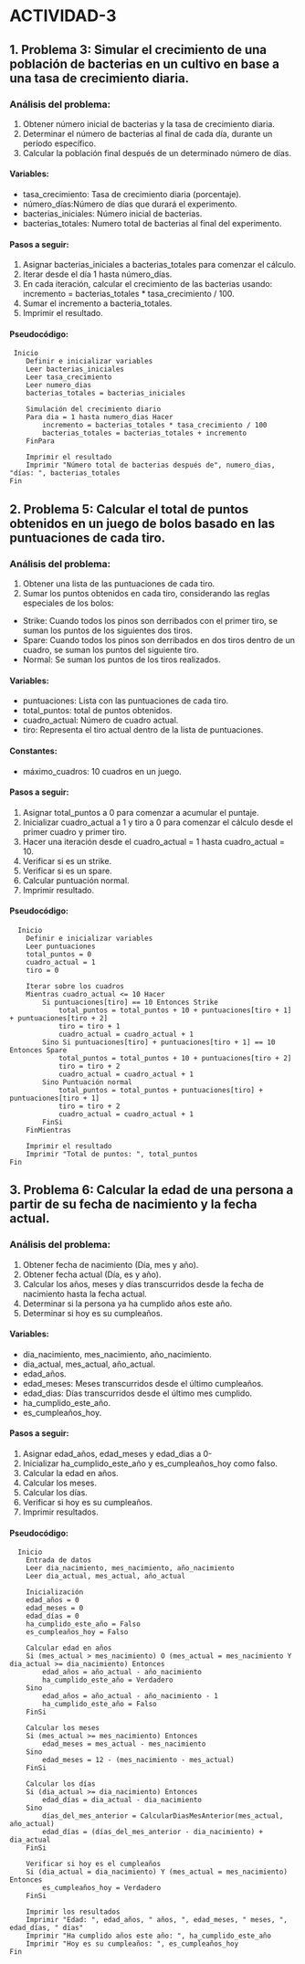 # ACTIVIDAD-3
## 1. Problema 3: Simular el crecimiento de una población de bacterias en un cultivo en base a una tasa de crecimiento diaria.
### Análisis del problema:
1. Obtener número inicial de bacterias y la tasa de crecimiento diaria.
2. Determinar el número de bacterias al final de cada día, durante un período específico.
3. Calcular la población final después de un determinado número de días.
#### Variables:
- tasa_crecimiento: Tasa de crecimiento diaria (porcentaje).
- número_días:Número de días que durará el experimento.
- bacterias_iniciales: Número inicial de bacterias.
- bacterias_totales: Numero total de bacterias al final del experimento.
#### Pasos a seguir:
1. Asignar bacterias_iniciales a bacterias_totales para comenzar el cálculo.
2. Iterar desde el día 1 hasta número_días.
3. En cada iteración, calcular el crecimiento de las bacterias usando: incremento = bacterias_totales * tasa_crecimiento / 100.
4. Sumar el incremento a bacteria_totales.
5. Imprimir el resultado.
#### Pseudocódigo:
```
 Inicio
    Definir e inicializar variables
    Leer bacterias_iniciales
    Leer tasa_crecimiento
    Leer numero_dias
    bacterias_totales = bacterias_iniciales

    Simulación del crecimiento diario
    Para dia = 1 hasta numero_dias Hacer
        incremento = bacterias_totales * tasa_crecimiento / 100
        bacterias_totales = bacterias_totales + incremento
    FinPara

    Imprimir el resultado
    Imprimir "Número total de bacterias después de", numero_dias, "días: ", bacterias_totales
Fin 
```  
## 2. Problema 5: Calcular el total de puntos obtenidos en un juego de bolos basado en las puntuaciones de cada tiro.
### Análisis del problema:
1. Obtener una lista de las puntuaciones de cada tiro.
2. Sumar los puntos obtenidos en cada tiro, considerando las reglas especiales de los bolos:
- Strike: Cuando todos los pinos son derribados con el primer tiro, se suman los puntos de los siguientes dos tiros.
- Spare: Cuando todos los pinos son derribados en dos tiros dentro de un cuadro, se suman los puntos del siguiente tiro.
- Normal: Se suman los puntos de los tiros realizados.
#### Variables: 
- puntuaciones: Lista con las puntuaciones de cada tiro.
- total_puntos: total de puntos obtenidos.
- cuadro_actual: Número de cuadro actual.
- tiro: Representa el tiro actual dentro de la lista de puntuaciones.
#### Constantes: 
- máximo_cuadros: 10 cuadros en un juego.
#### Pasos a seguir:
1. Asignar total_puntos a 0 para comenzar a acumular el puntaje.
2. Inicializar cuadro_actual a 1 y tiro a 0 para comenzar el cálculo desde el primer cuadro y primer tiro. 
3. Hacer una iteración desde el cuadro_actual = 1 hasta cuadro_actual = 10.
4. Verificar si es un strike.
5. Verificar si es un spare.
6. Calcular puntuación normal.
7. Imprimir resultado.
#### Pseudocódigo:
```
  Inicio
    Definir e inicializar variables
    Leer puntuaciones
    total_puntos = 0
    cuadro_actual = 1
    tiro = 0

    Iterar sobre los cuadros
    Mientras cuadro_actual <= 10 Hacer
        Si puntuaciones[tiro] == 10 Entonces Strike
            total_puntos = total_puntos + 10 + puntuaciones[tiro + 1] + puntuaciones[tiro + 2]
            tiro = tiro + 1
            cuadro_actual = cuadro_actual + 1
        Sino Si puntuaciones[tiro] + puntuaciones[tiro + 1] == 10 Entonces Spare
            total_puntos = total_puntos + 10 + puntuaciones[tiro + 2]
            tiro = tiro + 2
            cuadro_actual = cuadro_actual + 1
        Sino Puntuación normal
            total_puntos = total_puntos + puntuaciones[tiro] + puntuaciones[tiro + 1]
            tiro = tiro + 2
            cuadro_actual = cuadro_actual + 1
        FinSi
    FinMientras

    Imprimir el resultado
    Imprimir "Total de puntos: ", total_puntos
Fin
``` 
## 3. Problema 6: Calcular la edad de una persona a partir de su fecha de nacimiento y la fecha actual.
### Análisis del problema:
1. Obtener fecha de nacimiento (Día, mes y año).
2. Obtener fecha actual (Día, es y año).
3. Calcular los años, meses y días transcurridos desde la fecha de nacimiento hasta la fecha actual.
4. Determinar si la persona ya ha cumplido años este año.
5. Determinar si hoy es su cumpleaños.
#### Variables: 
- dia_nacimiento, mes_nacimiento, año_nacimiento.
- dia_actual, mes_actual, año_actual.
- edad_años.
- edad_meses: Meses transcurridos desde el último cumpleaños.
- edad_dias: Días transcurridos desde el último mes cumplido.
- ha_cumplido_este_año.
- es_cumpleaños_hoy.
#### Pasos a seguir:
1. Asignar edad_años, edad_meses y edad_dias a 0-
2. Inicializar ha_cumplido_este_año y es_cumpleaños_hoy como falso.
3. Calcular la edad en años.
4. Calcular los meses.
5. Calcular los días. 
6. Verificar si hoy es su cumpleaños.
7. Imprimir resultados.
#### Pseudocódigo:
```
  Inicio
    Entrada de datos
    Leer dia_nacimiento, mes_nacimiento, año_nacimiento
    Leer dia_actual, mes_actual, año_actual

    Inicialización
    edad_años = 0
    edad_meses = 0
    edad_días = 0
    ha_cumplido_este_año = Falso
    es_cumpleaños_hoy = Falso

    Calcular edad en años
    Si (mes_actual > mes_nacimiento) O (mes_actual = mes_nacimiento Y dia_actual >= dia_nacimiento) Entonces
        edad_años = año_actual - año_nacimiento
        ha_cumplido_este_año = Verdadero
    Sino
        edad_años = año_actual - año_nacimiento - 1
        ha_cumplido_este_año = Falso
    FinSi

    Calcular los meses
    Si (mes_actual >= mes_nacimiento) Entonces
        edad_meses = mes_actual - mes_nacimiento
    Sino
        edad_meses = 12 - (mes_nacimiento - mes_actual)
    FinSi

    Calcular los días
    Si (dia_actual >= dia_nacimiento) Entonces
        edad_días = dia_actual - dia_nacimiento
    Sino
        días_del_mes_anterior = CalcularDiasMesAnterior(mes_actual, año_actual)
        edad_días = (días_del_mes_anterior - dia_nacimiento) + dia_actual
    FinSi

    Verificar si hoy es el cumpleaños
    Si (dia_actual = dia_nacimiento) Y (mes_actual = mes_nacimiento) Entonces
        es_cumpleaños_hoy = Verdadero
    FinSi

    Imprimir los resultados
    Imprimir "Edad: ", edad_años, " años, ", edad_meses, " meses, ", edad_días, " días"
    Imprimir "Ha cumplido años este año: ", ha_cumplido_este_año
    Imprimir "Hoy es su cumpleaños: ", es_cumpleaños_hoy
Fin
``` 
